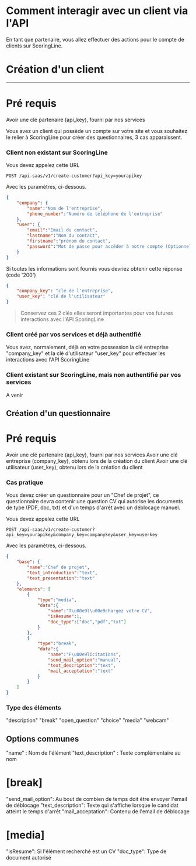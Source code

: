 Comment interagir avec un client via l'API
=====================================================================

En tant que partenaire, vous allez effectuer des actions pour le compte de clients sur ScoringLine.

# Création d'un client
----------

# Pré requis
Avoir une clé partenaire (api_key), fourni par nos services


Vous avez un client qui possède un compte sur votre site et vous souhaitez le relier à ScoringLine pour créer des questionnaires, 3 cas apparaissent.

### Client non existant sur ScoringLine

Vous devez appelez cette URL

```
POST /api-saas/v1/create-customer?api_key=yourapikey
```

Avec les paramètres, ci-dessous.


```json
{
    "company": {
        "name":"Nom de l'entreprise",
        "phone_number":"Numéro de téléphone de l'entreprise"
    },
    "user": {
        "email":"Email du contact",
        "lastname":"Nom du contact",
        "firstname":"prénom du contact",
        "password":"Mot de passe pour accéder à notre compte (Optionnel auto généré si non fourni)"
    }
}
```

Si toutes les informations sont fournis vous devriez obtenir cette réponse (code '200')


```json
{
    "company_key": "clé de l'entreprise",
    "user_key": "clé de l'utilisateur"
}
```

> Conservez ces 2 clés elles seront importantes pour vos futures interactions avec l'API ScoringLine


### Client créé par vos services et déjà authentifié

Vous avez, normalement, déjà en votre possession la clé entreprise "company_key" et la clé d'utilisateur "user_key" pour effectuer les interactions avec l'API ScoringLine


### Client existant sur ScoringLine, mais non authentifié par vos services

A venir



Création d'un questionnaire
----------

# Pré requis
Avoir une clé partenaire (api_key), fourni par nos services
Avoir une clé entreprise (company_key), obtenu lors de la création du client
Avoir une clé utilisateur (user_key), obtenu lors de la création du client

### Cas pratique

Vous devez créer un questionnaire pour un "Chef de projet", ce questionnaire devra contenir une question CV qui autorise les documents de type (PDF, doc, txt) et d'un temps d'arrêt avec un déblocage manuel.

Vous devez appelez cette URL

```
POST /api-saas/v1/create-customer?api_key=yourapikey&company_key=companykey&user_key=userkey
```

Avec les paramètres, ci-dessous.


```json
{
    "base": {
        "name":"Chef de projet",
        "text_introduction":"text",
        "text_presentation":"text"
    },
    "elements": [
        {
            "type":"media",
            "data":{
                "name":"T\u00e9l\u00e9chargez votre CV",
                "isResume":1,
                "doc_type":["doc","pdf","txt"]
            }
        },
        {
            "type":"break",
            "data":{
                "name":"F\u00e9licitations",
                "send_mail_option":"manual",
                "text_description":"text",
                "mail_acceptation":"text"
            }
        }
    ]
}
```

### Type des éléments

"description"
"break"
"open_question"
"choice"
"media"
"webcam"

## Options communes
"name" : Nom de l'élément
"text_description" : Texte complémentaire au nom

# [break]
"send_mail_option": Au bout de combien de temps doit être envoyer l'email de déblocage
"text_description": Texte qui s'affiche lorsque le candidat atteint le temps d'arrêt
"mail_acceptation": Contenu de l'email de déblocage

# [media]
"isResume": Si l'élément recherché est un CV
"doc_type": Type de document autorisé


